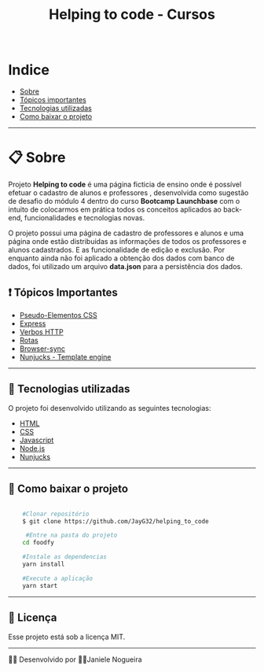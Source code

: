 <h1 align="center"> Helping to code - Cursos <h1>

<h1> <img src="public/helping_to_code.gif" alt=""> <h1>


# Indice
- [Sobre](#-sobre)
- [Tópicos importantes](#-tópicos-importantes)
- [Tecnologias utilizadas](#-tecnologias-utilizadas)
- [Como baixar o projeto](#-como-baixar-o-projeto)

---

# 📋 Sobre
Projeto **Helping to code** é uma página ficticia de ensino onde é possível efetuar o cadastro de alunos e professores , desenvolvida como sugestão de desafio do módulo 4 dentro do curso  **Bootcamp Launchbase** com o intuito de colocarmos em prática todos os conceitos aplicados ao back-end, funcionalidades e tecnologias novas.

O projeto possui uma página de cadastro de professores e alunos e uma página onde estão distribuidas as informações de todos os professores e alunos cadastrados. 
E as funcionalidade de edição e exclusão. Por enquanto ainda não foi aplicado a obtenção dos dados com banco de dados, foi utilizado um arquivo **data.json** para a persistência dos dados.


##  ❗ Tópicos Importantes
- [Pseudo-Elementos CSS](https://developer.mozilla.org/pt-BR/docs/Web/CSS/Pseudo-classes)
- [Express](https://imasters.com.br/front-end/criando-uma-api-node-em-10-passos-com-express-js)
- [Verbos HTTP](https://www.luiztools.com.br/post/http-para-programadores-node-js/)
- [Rotas](https://medium.com/desenvolvimento-com-node-js/express-para-gerenciamento-de-rotas-no-node-js-10dc7600adb1)
- [Browser-sync](https://imasters.com.br/desenvolvimento/economize-tempo-ao-testar-suas-paginas-web-com-o-browser-sync)
- [Nunjucks - Template engine](https://imasters.com.br/front-end/nunjucks-template-engine-para-js)

---

## 🚀 Tecnologias utilizadas 

O projeto foi desenvolvido utilizando as seguintes tecnologias:

- [HTML](https://www.w3schools.com/html/)
- [CSS](https://www.w3schools.com/css/default.asp)
- [Javascript](https://www.w3schools.com/js/default.asp)
- [Node.js](https://nodejs.org/en/)
- [Nunjucks](https://mozilla.github.io/nunjucks/)


---

## 📁 Como baixar o projeto
```bash

    #Clonar repositório
    $ git clone https://github.com/JayG32/helping_to_code

     #Entre na pasta do projeto
    cd foodfy

    #Instale as dependencias
    yarn install

    #Execute a aplicação
    yarn start

```
---
## 📑 Licença
Esse projeto está sob a licença MIT. 

---

👩‍💻 Desenvolvido por 🙎‍♀️Janiele Nogueira